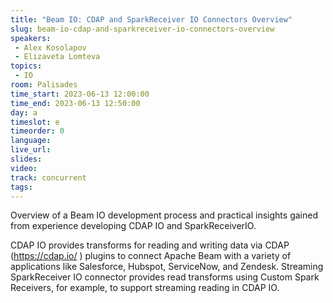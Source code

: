 ```yaml
---
title: "Beam IO: CDAP and SparkReceiver IO Connectors Overview"
slug: beam-io-cdap-and-sparkreceiver-io-connectors-overview
speakers:
 - Alex Kosolapov
 - Elizaveta Lomteva
topics:
 - IO
room: Palisades
time_start: 2023-06-13 12:00:00
time_end: 2023-06-13 12:50:00
day: a
timeslot: e
timeorder: 0
language: 
live_url: 
slides: 
video: 
track: concurrent
tags:
---
```


Overview of a Beam IO development process and practical insights gained from experience developing CDAP IO and SparkReceiverIO.
 
 
 
 CDAP IO provides transforms for reading and writing data via CDAP (https://cdap.io/ ) plugins to connect Apache Beam with a variety of applications like Salesforce, Hubspot, ServiceNow, and Zendesk. Streaming SparkReceiver IO connector provides read transforms using Custom Spark Receivers, for example, to support streaming reading in CDAP IO.